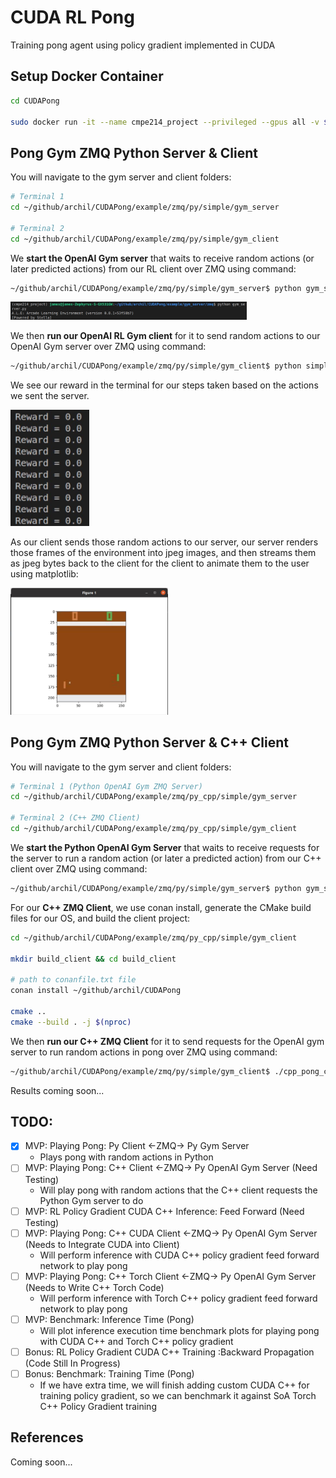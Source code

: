 # CUDA RL Pong

Training pong agent using policy gradient implemented in CUDA

## Setup Docker Container

~~~bash
cd CUDAPong

sudo docker run -it --name cmpe214_project --privileged --gpus all -v $PWD:/github/CUDAPong ubuntu:16.04
~~~

## Pong Gym ZMQ Python Server & Client 

You will navigate to the gym server and client folders:

~~~bash
# Terminal 1
cd ~/github/archil/CUDAPong/example/zmq/py/simple/gym_server

# Terminal 2
cd ~/github/archil/CUDAPong/example/zmq/py/simple/gym_client
~~~

We **start the OpenAI Gym server** that waits to receive random actions (or later predicted actions) from our RL client over ZMQ using command:

~~~bash
~/github/archil/CUDAPong/example/zmq/py/simple/gym_server$ python gym_server.py
~~~

<!-- ![run_gym_server_for_pong.jpg](./images/run_gym_server_for_pong.jpg) -->

<img src="./images/run_gym_server_for_pong.jpg" width="75%" height="75%">

We then **run our OpenAI RL Gym client** for it to send random actions to our OpenAI Gym server over ZMQ using command:

~~~bash
~/github/archil/CUDAPong/example/zmq/py/simple/gym_client$ python simple_pong_client.py
~~~

We see our reward in the terminal for our steps taken based on the actions we sent the server.

<!-- ![run_gym_client_rand_actions_for_pong.jpg](./images/run_gym_client_rand_actions_for_pong.jpg) -->

<img src="./images/run_gym_client_rand_actions_for_pong.jpg" width="25%" height="25%">

As our client sends those random actions to our server, our server renders those frames of the environment into jpeg images, and then streams them as jpeg bytes back to the client for the client to animate them to the user using matplotlib:

<!-- ![stream_pong_animation_server_to_client.jpg](./images/stream_pong_animation_server_to_client.jpg) -->

<img src="./images/stream_pong_animation_server_to_client.jpg" width="50%" height="50%">

## Pong Gym ZMQ Python Server & C++ Client 

You will navigate to the gym server and client folders:

~~~bash
# Terminal 1 (Python OpenAI Gym ZMQ Server)
cd ~/github/archil/CUDAPong/example/zmq/py_cpp/simple/gym_server

# Terminal 2 (C++ ZMQ Client)
cd ~/github/archil/CUDAPong/example/zmq/py_cpp/simple/gym_client
~~~

We **start the Python OpenAI Gym Server** that waits to receive requests for the server to run a random action (or later a predicted action) from our C++ client over ZMQ using command:

~~~bash
~/github/archil/CUDAPong/example/zmq/py/simple/gym_server$ python gym_server.py
~~~

For our **C++ ZMQ Client**, we use conan install, generate the CMake build files for our OS, and build the client project:

~~~bash
cd ~/github/archil/CUDAPong/example/zmq/py_cpp/simple/gym_client

mkdir build_client && cd build_client

# path to conanfile.txt file
conan install ~/github/archil/CUDAPong

cmake ..
cmake --build . -j $(nproc)
~~~

We then **run our C++ ZMQ Client** for it to send requests for the OpenAI gym server to run random actions in pong over ZMQ using command:

~~~bash
~/github/archil/CUDAPong/example/zmq/py/simple/gym_client$ ./cpp_pong_client
~~~

Results coming soon...

## TODO: 

- [x] MVP: Playing Pong: Py Client ←ZMQ→ Py Gym Server
    - Plays pong with random actions in Python
- [ ] MVP: Playing Pong: C++ Client ←ZMQ→ Py OpenAI Gym Server (Need Testing)
    - Will play pong with random actions that the C++ client requests the Python Gym server to do
- [ ] MVP: RL Policy Gradient CUDA C++ Inference: Feed Forward (Need Testing)
- [ ] MVP: Playing Pong: C++ CUDA Client ←ZMQ→ Py OpenAI Gym Server (Needs to Integrate CUDA into Client)
    - Will perform inference with CUDA C++ policy gradient feed forward network to play pong
- [ ] MVP: Playing Pong: C++ Torch Client ←ZMQ→ Py OpenAI Gym Server (Needs to Write C++ Torch Code)
    - Will perform inference with Torch C++ policy gradient feed forward network to play pong
- [ ] MVP: Benchmark: Inference Time (Pong)
    - Will plot inference execution time benchmark plots for playing pong with CUDA C++ and Torch C++ policy gradient
- [ ] Bonus: RL Policy Gradient CUDA C++ Training :Backward Propagation (Code Still In Progress)
- [ ] Bonus: Benchmark: Training Time (Pong)
    - If we have extra time, we will finish adding custom CUDA C++ for training policy gradient, so we can benchmark
    it against SoA Torch C++ Policy Gradient training


## References

Coming soon...
